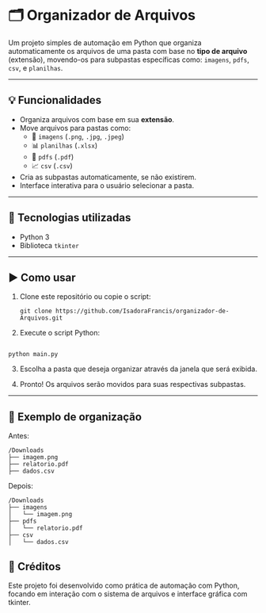 # 🗂️ Organizador de Arquivos

Um projeto simples de automação em Python que organiza automaticamente os arquivos de uma pasta com base no **tipo de arquivo** (extensão), movendo-os para subpastas específicas como: `imagens`, `pdfs`, `csv`, e `planilhas`.

---

## 💡 Funcionalidades

- Organiza arquivos com base em sua **extensão**.
- Move arquivos para pastas como:
  - 📸 `imagens` (`.png`, `.jpg`, `.jpeg`)
  - 📊 `planilhas` (`.xlsx`)
  - 📄 `pdfs` (`.pdf`)
  - 📈 `csv` (`.csv`)
- Cria as subpastas automaticamente, se não existirem.
- Interface interativa para o usuário selecionar a pasta.

---

## 🧪 Tecnologias utilizadas

- Python 3
- Biblioteca `tkinter`

---

## ▶️ Como usar

1. Clone este repositório ou copie o script:

   ```
   git clone https://github.com/IsadoraFrancis/organizador-de-Arquivos.git
   
   ```
2. Execute o script Python:
```

python main.py

```
3. Escolha a pasta que deseja organizar através da janela que será exibida.

4. Pronto! Os arquivos serão movidos para suas respectivas subpastas.

---
## 📁 Exemplo de organização

Antes:
```
/Downloads
├── imagem.png
├── relatorio.pdf
├── dados.csv
```
Depois:
```
/Downloads
├── imagens
│   └── imagem.png
├── pdfs
│   └── relatorio.pdf
├── csv
│   └── dados.csv
```
## 🙌 Créditos
Este projeto foi desenvolvido como prática de automação com Python, focando em interação com o sistema de arquivos e interface gráfica com tkinter.

